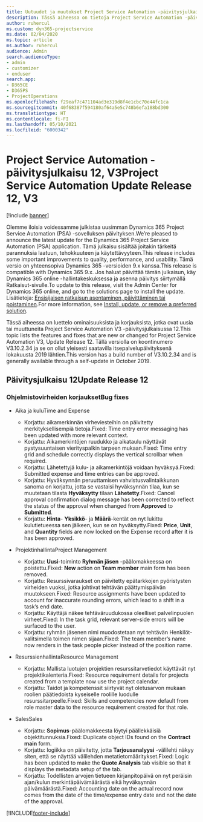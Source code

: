 ```yaml
---
title: Uutuudet ja muutokset Project Service Automation -päivitysjulkaisussa 12, V3
description: Tässä aiheessa on tietoja Project Service Automation -päivitysversion 12, V3:n uusista ominaisuuksista.
author: ruhercul
ms.custom: dyn365-projectservice
ms.date: 02/04/2020
ms.topic: article
ms.author: ruhercul
audience: Admin
search.audienceType:
- admin
- customizer
- enduser
search.app:
- D365CE
- D365PS
- ProjectOperations
ms.openlocfilehash: f29eaf7c471104ad3e319d8f4e1cbc70e44fc1ca
ms.sourcegitcommit: 40f68387f594180af64a5e5c748b6efa188bd300
ms.translationtype: HT
ms.contentlocale: fi-FI
ms.lasthandoff: 05/10/2021
ms.locfileid: "6000342"
---
```

# <a name="project-service-automation-update-release-12-v3"></a><span data-ttu-id="2bd89-103">Project Service Automation -päivitysjulkaisu 12, V3</span><span class="sxs-lookup"><span data-stu-id="2bd89-103">Project Service Automation Update Release 12, V3</span></span>

[!include [banner](../includes/psa-now-project-operations.md)]

<span data-ttu-id="2bd89-104">Olemme iloisia voidessamme julkistaa uusimman Dynamics 365 Project Service Automation (PSA) -sovelluksen päivityksen.</span><span class="sxs-lookup"><span data-stu-id="2bd89-104">We’re pleased to announce the latest update for the Dynamics 365 Project Service Automation (PSA) application.</span></span> <span data-ttu-id="2bd89-105">Tämä julkaisu sisältää joitakin tärkeitä parannuksia laatuun, tehokkuuteen ja käytettävyyteen.</span><span class="sxs-lookup"><span data-stu-id="2bd89-105">This release includes some important improvements to quality, performance, and usability.</span></span> <span data-ttu-id="2bd89-106">Tämä versio on yhteensopiva Dynamics 365 -versioiden 9.x kanssa.</span><span class="sxs-lookup"><span data-stu-id="2bd89-106">This release is compatible with Dynamics 365 9.x.</span></span> <span data-ttu-id="2bd89-107">Jos haluat päivittää tämän julkaisun, käy Dynamics 365 online -hallintakeskuksessa ja asenna päivitys siirtymällä Ratkaisut-sivulle.</span><span class="sxs-lookup"><span data-stu-id="2bd89-107">To update to this release, visit the Admin Center for Dynamics 365 online, and go to the solutions page to install the update.</span></span> <span data-ttu-id="2bd89-108">Lisätietoja: [Ensisijaisen ratkaisun asentaminen, päivittäminen tai poistaminen](/power-platform/admin/install-remove-preferred-solution).</span><span class="sxs-lookup"><span data-stu-id="2bd89-108">For more information, see [Install, update, or remove a preferred solution](/power-platform/admin/install-remove-preferred-solution).</span></span>

<span data-ttu-id="2bd89-109">Tässä aiheessa on luettelo ominaisuuksista ja korjauksista, jotka ovat uusia tai muuttuneita Project Service Automation V3 -päivitysjulkaisussa 12.</span><span class="sxs-lookup"><span data-stu-id="2bd89-109">This topic lists the features and fixes that are new or changed for Project Service Automation V3, Update Release 12.</span></span> <span data-ttu-id="2bd89-110">Tällä versiolla on koontinumero V3.10.2.34 ja se on ollut yleisesti saatavilla itsepalvelupäivityksenä lokakuusta 2019 lähtien.</span><span class="sxs-lookup"><span data-stu-id="2bd89-110">This version has a build number of V3.10.2.34 and is generally available through a self-update in October 2019.</span></span>

## <a name="update-release-12"></a><span data-ttu-id="2bd89-111">Päivitysjulkaisu 12</span><span class="sxs-lookup"><span data-stu-id="2bd89-111">Update Release 12</span></span>

### <a name="bug-fixes"></a><span data-ttu-id="2bd89-112">Ohjelmistovirheiden korjaukset</span><span class="sxs-lookup"><span data-stu-id="2bd89-112">Bug fixes</span></span>

- <span data-ttu-id="2bd89-113">Aika ja kulu</span><span class="sxs-lookup"><span data-stu-id="2bd89-113">Time and Expense</span></span>

    - <span data-ttu-id="2bd89-114">Korjattu: aikamerkinnän virheviesteihin on päivitetty merkityksellisempiä tietoja.</span><span class="sxs-lookup"><span data-stu-id="2bd89-114">Fixed: Time entry error messaging has been updated with more relevant context.</span></span>
    - <span data-ttu-id="2bd89-115">Korjattu: Aikamerkintöjen ruudukko ja aikataulu näyttävät pystysuuntaisen vierityspalkin tarpeen mukaan.</span><span class="sxs-lookup"><span data-stu-id="2bd89-115">Fixed: Time entry grid and schedule correctly displays the vertical scrollbar when required.</span></span>
    - <span data-ttu-id="2bd89-116">Korjattu: Lähetettyjä kulu- ja aikamerkintöjä voidaan hyväksyä.</span><span class="sxs-lookup"><span data-stu-id="2bd89-116">Fixed: Submitted expense and time entries can be approved.</span></span>
    - <span data-ttu-id="2bd89-117">Korjattu: Hyväksynnän peruuttamisen vahvistusvalintaikkunan sanoma on korjattu, jotta se vastaisi hyväksynnän tilaa, kun se muutetaan tilasta **Hyväksytty** tilaan **Lähetetty**.</span><span class="sxs-lookup"><span data-stu-id="2bd89-117">Fixed: Cancel approval confirmation dialog message has been corrected to reflect the status of the approval when changed from **Approved** to **Submitted**.</span></span>
    - <span data-ttu-id="2bd89-118">Korjattu: **Hinta**- **Yksikkö**- ja **Määrä**-kentät on nyt lukittu kulutietueessa sen jälkeen, kun se on hyväksytty.</span><span class="sxs-lookup"><span data-stu-id="2bd89-118">Fixed: **Price**, **Unit**, and **Quantity** fields are now locked on the Expense record after it is has been approved.</span></span>

- <span data-ttu-id="2bd89-119">Projektinhallinta</span><span class="sxs-lookup"><span data-stu-id="2bd89-119">Project Management</span></span>

    - <span data-ttu-id="2bd89-120">Korjattu: **Uusi**-toiminto **Ryhmän jäsen** -päälomakkeessa on poistettu.</span><span class="sxs-lookup"><span data-stu-id="2bd89-120">Fixed: **New** action on **Team member** main form has been removed.</span></span>
    - <span data-ttu-id="2bd89-121">Korjattu: Resurssivaraukset on päivitetty epätarkkojen pyöristysten virheiden vuoksi, jotka johtivat tehtävän päättymispäivän muutokseen.</span><span class="sxs-lookup"><span data-stu-id="2bd89-121">Fixed: Resource assignments have been updated to account for inaccurate rounding errors, which lead to a shift in a task’s end date.</span></span>
    - <span data-ttu-id="2bd89-122">Korjattu: Käyttäjä näkee tehtäväruudukossa oleelliset palvelinpuolen virheet.</span><span class="sxs-lookup"><span data-stu-id="2bd89-122">Fixed: In the task grid, relevant server-side errors will be surfaced to the user.</span></span>
    - <span data-ttu-id="2bd89-123">Korjattu: ryhmän jäsenen nimi muodostetaan nyt tehtävän Henkilöt-valitsimella toimen nimen sijaan.</span><span class="sxs-lookup"><span data-stu-id="2bd89-123">Fixed: The team member’s name now renders in the task people picker instead of the position name.</span></span>

- <span data-ttu-id="2bd89-124">Resurssienhallinta</span><span class="sxs-lookup"><span data-stu-id="2bd89-124">Resource Management</span></span>

    - <span data-ttu-id="2bd89-125">Korjattu: Mallista luotujen projektien resurssitarvetiedot käyttävät nyt projektikalenteria.</span><span class="sxs-lookup"><span data-stu-id="2bd89-125">Fixed: Resource requirement details for projects created from a template now use the project calendar.</span></span>
    - <span data-ttu-id="2bd89-126">Korjattu: Taidot ja kompetenssit siirtyvät nyt oletusarvon mukaan roolien päätiedoista kyseiselle roolille luodulle resurssitarpeelle.</span><span class="sxs-lookup"><span data-stu-id="2bd89-126">Fixed: Skills and competencies now default from role master data to the resource requirement created for that role.</span></span>

- <span data-ttu-id="2bd89-127">Sales</span><span class="sxs-lookup"><span data-stu-id="2bd89-127">Sales</span></span>

    - <span data-ttu-id="2bd89-128">Korjattu: **Sopimus**-päälomakkeesta löytyi päällekkäisiä objektitunnuksia.</span><span class="sxs-lookup"><span data-stu-id="2bd89-128">Fixed: Duplicate object IDs found on the **Contract main** form.</span></span>
    - <span data-ttu-id="2bd89-129">Korjattu: logiikka on päivitetty, jotta **Tarjousanalyysi** -välilehti näkyy siten, että se näyttää välilehden metatietomääritykset.</span><span class="sxs-lookup"><span data-stu-id="2bd89-129">Fixed: Logic has been updated to make the **Quote Analysis** tab visible so that it displays the metadata setup of the tab.</span></span>
    - <span data-ttu-id="2bd89-130">Korjattu: Todellisten arvojen tietueen kirjanpitopäivä on nyt peräisin ajan/kulun merkintäpäivämäärästä eikä hyväksynnän päivämäärästä.</span><span class="sxs-lookup"><span data-stu-id="2bd89-130">Fixed: Accounting date on the actual record now comes from the date of the time/expense entry date and not the date of the approval.</span></span>


[!INCLUDE[footer-include](../includes/footer-banner.md)]